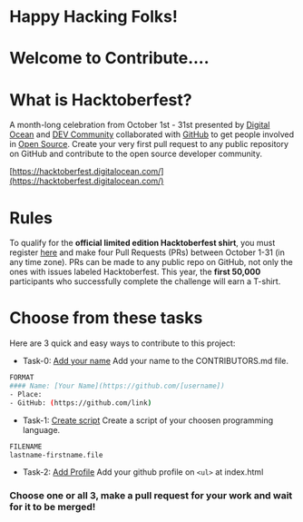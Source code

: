 # Happy Hacking Folks!

# Welcome to Contribute....

# What is Hacktoberfest?

A month-long celebration from October 1st - 31st presented by [Digital Ocean](https://hacktoberfest.digitalocean.com/) and [DEV Community](https://dev.to/) collaborated with [GitHub](https://github.com/blog/2433-celebrate-open-source-this-october-with-hacktoberfest) to get people involved in [Open Source](https://github.com/open-source). Create your very first pull request to any public repository on GitHub and contribute to the open source developer community.

[https://hacktoberfest.digitalocean.com/](https://hacktoberfest.digitalocean.com/)

# Rules

To qualify for the **official limited edition Hacktoberfest shirt**, you must register [here](https://hacktoberfest.digitalocean.com/) and make four Pull Requests (PRs) between October 1-31 (in any time zone). PRs can be made to any public repo on GitHub, not only the ones with issues labeled Hacktoberfest. This year, the **first 50,000** participants who successfully complete the challenge will earn a T-shirt.

# Choose from these tasks

Here are 3 quick and easy ways to contribute to this project:

- Task-0: [Add your name](https://github.com/jerumbaoa/hacktoberfest2K/blob/master/CONTRIBUTORS.md)
  Add your name to the CONTRIBUTORS.md file.

```sh
FORMAT
#### Name: [Your Name](https://github.com/[username])
- Place:
- GitHub: (https://github.com/link)
```

- Task-1: [Create script](https://github.com/jerumbaoa/hacktoberfest2K/tree/master/scripts)
  Create a script of your choosen programming language.

```sh
FILENAME
lastname-firstname.file
```

- Task-2: [Add Profile](https://github.com/jerumbaoa/hacktoberfest2K/blob/master/index.html)
  Add your github profile on `<ul>` at index.html

### Choose one or all 3, make a pull request for your work and wait for it to be merged!
